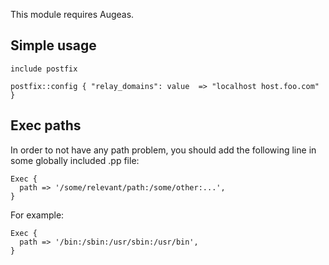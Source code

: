 This module requires Augeas.

## Simple usage

    include postfix

    postfix::config { "relay_domains": value  => "localhost host.foo.com" }

## Exec paths

In order to not have any path problem, you should add the following line in
some globally included .pp file:

    Exec {
      path => '/some/relevant/path:/some/other:...',
    }

For example:

    Exec {
      path => '/bin:/sbin:/usr/sbin:/usr/bin',
    }
